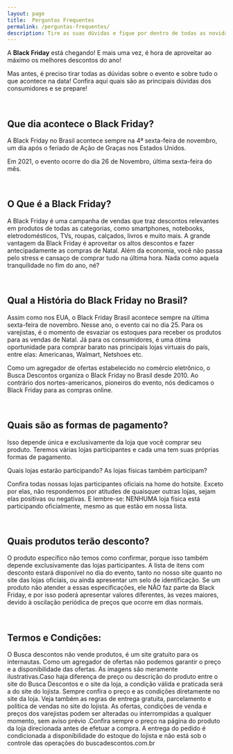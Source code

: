 ```yaml
---
layout: page
title:  Perguntas Frequentes
permalink: /perguntas-frequentes/
description: Tire as suas dúvidas e fique por dentro de todas as novidades do Dia do Frete Grátis 2021
---
```


A **Black Friday** está chegando! E mais uma vez, é hora de aproveitar ao máximo os melhores descontos do ano!

Mas antes, é preciso tirar todas as dúvidas sobre o evento e sobre tudo o que acontece na data! Confira aqui quais são as principais dúvidas dos consumidores e se prepare!

<br />

## Que dia acontece o Black Friday?

A Black Friday no Brasil acontece sempre na 4ª sexta-feira de novembro, um dia após o feriado de Ação de Graças nos Estados Unidos.

Em 2021, o evento ocorre do dia 26 de Novembro, última sexta-feira do mês.

<br />

## O Que é a Black Friday?

A Black Friday é uma campanha de vendas que traz descontos relevantes em produtos de todas as categorias, como smartphones, notebooks, eletrodomésticos, TVs, roupas, calçados, livros e muito mais. A grande vantagem da Black Friday é aproveitar os altos descontos e fazer antecipadamente as compras de Natal. Além da economia, você não passa pelo stress e cansaço de comprar tudo na última hora. Nada como aquela tranquilidade no fim do ano, né?

<br />

## Qual a História do Black Friday no Brasil?

Assim como nos EUA, o Black Friday Brasil acontece sempre na última sexta-feira de novembro. Nesse ano, o evento cai no dia 25. Para os varejistas, é o momento de esvaziar os estoques para receber os produtos para as vendas de Natal. Já para os consumidores, é uma ótima oportunidade para comprar barato nas principais lojas virtuais do país, entre elas: Americanas, Walmart, Netshoes etc.

Como um agregador de ofertas estabelecido no comércio eletrônico, o Busca Descontos organiza o Black Friday no Brasil desde 2010. Ao contrário dos nortes-americanos, pioneiros do evento, nós dedicamos o Black Friday para as compras online.

<br />

## Quais são as formas de pagamento?

Isso depende única e exclusivamente da loja que você comprar seu produto. Teremos várias lojas participantes e cada uma tem suas próprias formas de pagamento.

Quais lojas estarão participando? As lojas físicas também participam?

Confira todas nossas lojas participantes oficiais na home do hotsite. Exceto por elas, não respondemos por atitudes de quaisquer outras lojas, sejam elas positivas ou negativas. E lembre-se: NENHUMA loja física está participando oficialmente, mesmo as que estão em nossa lista.

<br />

## Quais produtos terão desconto?

O produto específico não temos como confirmar, porque isso também depende exclusivamente das lojas participantes. A lista de itens com desconto estará disponível no dia do evento, tanto no nosso site quanto no site das lojas oficiais, ou ainda apresentar um selo de identificação. Se um produto não atender a essas especificações, ele NÃO faz parte da Black Friday, e por isso poderá apresentar valores diferentes, às vezes maiores, devido à oscilação periódica de preços que ocorre em dias normais.

<br />

## Termos e Condições:

O Busca descontos não vende produtos, é um site gratuito para os internautas. Como um agregador de ofertas não podemos garantir o preço e a disponibilidade das ofertas. As imagens são meramente ilustrativas.Caso haja diferença de preço ou descrição do produto entre o site do Busca Descontos e o site da loja, a condição válida e praticada será a do site do lojista. Sempre confira o preço e as condições diretamente no site da loja. Veja também as regras de entrega gratuita, parcelamento e política de vendas no site do lojista. As ofertas, condições de venda e preços dos varejistas podem ser alteradas ou interrompidas a qualquer momento, sem aviso prévio .Confira sempre o preço na página do produto da loja direcionada antes de efetuar a compra. A entrega do pedido é condicionada a disponibilidade do estoque do lojista e não está sob o controle das operações do buscadescontos.com.br
